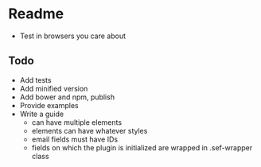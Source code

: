 # Readme

- Test in browsers you care about

## Todo

- Add tests
- Add minified version
- Add bower and npm, publish
- Provide examples
- Write a guide
  - can have multiple elements
  - elements can have whatever styles
  - email fields must have IDs
  - fields on which the plugin is initialized are wrapped in .sef-wrapper class